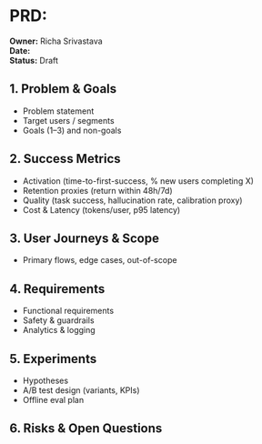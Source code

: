 # PRD: <Product Name>
**Owner:** Richa Srivastava  
**Date:** <YYYY-MM-DD>  
**Status:** Draft

## 1. Problem & Goals
- Problem statement
- Target users / segments
- Goals (1–3) and non-goals

## 2. Success Metrics
- Activation (time-to-first-success, % new users completing X)
- Retention proxies (return within 48h/7d)
- Quality (task success, hallucination rate, calibration proxy)
- Cost & Latency (tokens/user, p95 latency)

## 3. User Journeys & Scope
- Primary flows, edge cases, out-of-scope

## 4. Requirements
- Functional requirements
- Safety & guardrails
- Analytics & logging

## 5. Experiments
- Hypotheses
- A/B test design (variants, KPIs)
- Offline eval plan

## 6. Risks & Open Questions
